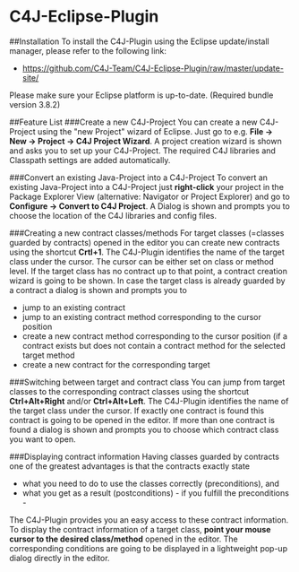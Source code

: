 C4J-Eclipse-Plugin
==================
##Installation
To install the C4J-Plugin using the Eclipse update/install manager, please refer to the following link:
* https://github.com/C4J-Team/C4J-Eclipse-Plugin/raw/master/update-site/

Please make sure your Eclipse platform is up-to-date. (Required bundle version 3.8.2)

##Feature List
###Create a new C4J-Project
You can create a new C4J-Project using the "new Project" wizard of Eclipse. Just go to e.g. **File -> New -> Project -> C4J Project Wizard**. 
A project creation wizard is shown and asks you to set up your C4J-Project. The required C4J libraries and Classpath settings are added automatically.

###Convert an existing Java-Project into a C4J-Project
To convert an existing Java-Project into a C4J-Project just **right-click** your project in the Package Explorer View (alternative: Navigator or Project Explorer) and go to **Configure -> Convert to C4J Project**. A Dialog is shown and prompts you to choose the location of the C4J libraries and config files.

###Creating a new contract classes/methods
For target classes (=classes guarded by contracts) opened in the editor you can create new contracts using the shortcut **Crtl+1**. The C4J-Plugin identifies the name of the target class under the cursor. The cursor can be either set on class or method level. If the target class has no contract up to that point, a contract creation wizard is going to be shown. In case the target class is already guarded by a contract a dialog is shown and prompts you to 
* jump to an existing contract
* jump to an existing contract method corresponding to the cursor position 
* create a new contract method corresponding to the cursor position (if a contract exists but does not contain a contract method for the selected target method  
* create a new contract for the corresponding target

###Switching between target and contract class
You can jump from target classes to the corresponding contract classes using the shortcut **Ctrl+Alt+Right** and/or **Ctrl+Alt+Left**. The C4J-Plugin identifies the name of the target class under the cursor. If exactly one contract is found this contract is going to be opened in the editor. If more than one contract is found a dialog is shown and prompts you to choose which contract class you want to open.

###Displaying contract information 
Having classes guarded by contracts one of the greatest advantages is that the contracts exactly state 
* what you need to do to use the classes correctly (preconditions), and
* what you get as a result (postconditions) - if you fulfill the preconditions -

The C4J-Plugin provides you an easy access to these contract information. To display the contract information of a target class, **point your mouse cursor to the desired class/method** opened in the editor. The corresponding conditions are going to be displayed in a lightweight pop-up dialog directly in the editor.
